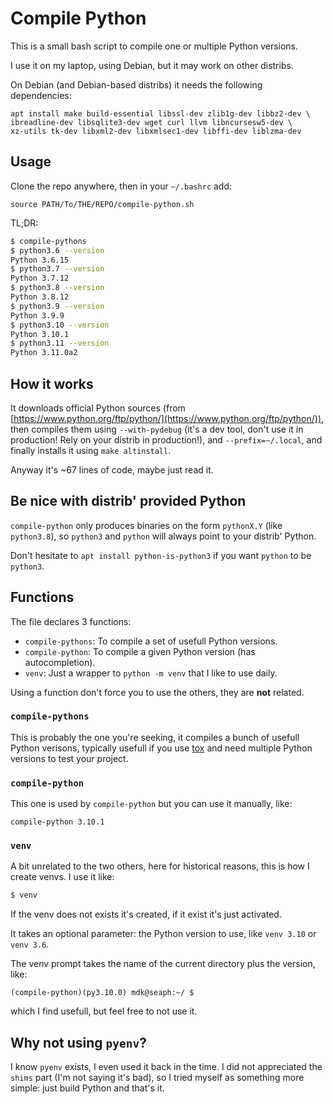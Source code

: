 # Compile Python

This is a small bash script to compile one or multiple Python versions.

I use it on my laptop, using Debian, but it may work on other distribs.

On Debian (and Debian-based distribs) it needs the following
dependencies:

```
apt install make build-essential libssl-dev zlib1g-dev libbz2-dev \
ibreadline-dev libsqlite3-dev wget curl llvm libncursesw5-dev \
xz-utils tk-dev libxml2-dev libxmlsec1-dev libffi-dev liblzma-dev
```


## Usage

Clone the repo anywhere, then in your `~/.bashrc` add:

    source PATH/To/THE/REPO/compile-python.sh


TL;DR:

```bash
$ compile-pythons
$ python3.6 --version
Python 3.6.15
$ python3.7 --version
Python 3.7.12
$ python3.8 --version
Python 3.8.12
$ python3.9 --version
Python 3.9.9
$ python3.10 --version
Python 3.10.1
$ python3.11 --version
Python 3.11.0a2
```


## How it works

It downloads official Python sources (from
[https://www.python.org/ftp/python/](https://www.python.org/ftp/python/)),
then compiles them using `--with-pydebug` (it's a dev tool, don't use
it in production! Rely on your distrib in production!), and
`--prefix=~/.local`, and finally installs it using `make altinstall`.

Anyway it's ~67 lines of code, maybe just read it.


## Be nice with distrib' provided Python

`compile-python` only produces binaries on the form `pythonX.Y` (like
`python3.8`), so `python3` and `python` will always point to your
distrib' Python.

Don't hesitate to `apt install python-is-python3` if you want `python`
to be `python3`.


## Functions

The file declares 3 functions:

- `compile-pythons`: To compile a set of usefull Python versions.
- `compile-python`: To compile a given Python version (has autocompletion).
- `venv`: Just a wrapper to `python -m venv` that I like to use daily.

Using a function don't force you to use the others, they are **not** related.


### `compile-pythons`

This is probably the one you're seeking, it compiles a bunch of
usefull Python verisons, typically usefull if you use
[tox](https://tox.wiki/en/latest/) and need multiple Python versions
to test your project.


### `compile-python`

This one is used by `compile-python` but you can use it manually, like:

    compile-python 3.10.1


### `venv`

A bit unrelated to the two others, here for historical reasons, this
is how I create venvs. I use it like:

```bash
$ venv
```

If the venv does not exists it's created, if it exist it's just activated.

It takes an optional parameter: the Python version to use, like `venv
3.10` or `venv 3.6`.

The venv prompt takes the name of the current directory plus the
version, like:

    (compile-python)(py3.10.0) mdk@seaph:~/ $

which I find usefull, but feel free to not use it.


## Why not using `pyenv`?

I know `pyenv` exists, I even used it back in the time. I did not
appreciated the `shims` part (I'm not saying it's bad), so I tried
myself as something more simple: just build Python and that's it.
